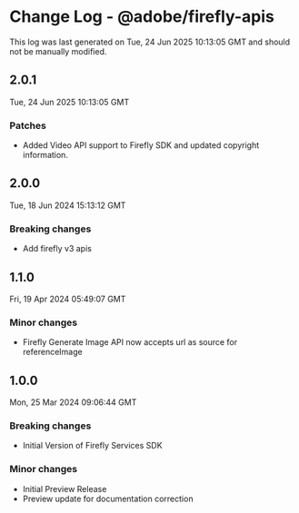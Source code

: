 # Change Log - @adobe/firefly-apis

This log was last generated on Tue, 24 Jun 2025 10:13:05 GMT and should not be manually modified.

## 2.0.1
Tue, 24 Jun 2025 10:13:05 GMT

### Patches

- Added Video API support to Firefly SDK and updated copyright information.

## 2.0.0
Tue, 18 Jun 2024 15:13:12 GMT

### Breaking changes

- Add firefly v3 apis

## 1.1.0
Fri, 19 Apr 2024 05:49:07 GMT

### Minor changes

- Firefly Generate Image API now accepts url as source for referenceImage

## 1.0.0
Mon, 25 Mar 2024 09:06:44 GMT

### Breaking changes

- Initial Version of Firefly Services SDK

### Minor changes

- Initial Preview Release
- Preview update for documentation correction

